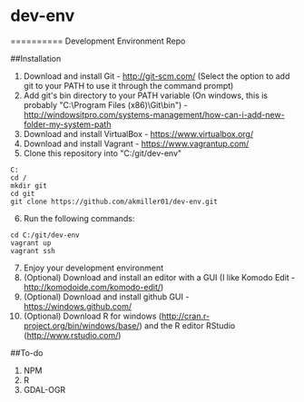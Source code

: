 # dev-env
==========
Development Environment Repo

##Installation

1. Download and install Git - http://git-scm.com/ (Select the option to add git to your PATH to use it through the command prompt)
2. Add git's bin directory to your PATH variable (On windows, this is probably "C:\Program Files (x86)\Git\bin") - http://windowsitpro.com/systems-management/how-can-i-add-new-folder-my-system-path
3. Download and install VirtualBox - https://www.virtualbox.org/
4. Download and install Vagrant - https://www.vagrantup.com/
5. Clone this repository into "C:/git/dev-env"
```
C:
cd /
mkdir git
cd git
git clone https://github.com/akmiller01/dev-env.git
```
6. Run the following commands:
```
cd C:/git/dev-env
vagrant up
vagrant ssh
```
7. Enjoy your development environment
8. (Optional) Download and install an editor with a GUI (I like Komodo Edit - http://komodoide.com/komodo-edit/)
9. (Optional) Download and install github GUI - https://windows.github.com/
10. (Optional) Download R for windows (http://cran.r-project.org/bin/windows/base/) and the R editor RStudio (http://www.rstudio.com/)

##To-do

1. NPM
2. R
3. GDAL-OGR